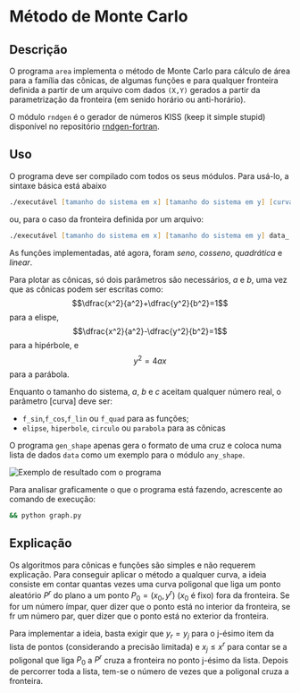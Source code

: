 # Método de Monte Carlo

## Descrição

O programa `area` implementa o método de Monte Carlo para cálculo de área para a família das cônicas, de algumas funções e para qualquer fronteira definida a partir de um arquivo com dados `(X,Y)` gerados a partir da parametrização da fronteira (em senido horário ou anti-horário).

O módulo `rndgen` é o gerador de números KISS (keep it simple stupid) disponível no repositório [rndgen-fortran](https://github.com/wcota/rndgen-fortran/).


## Uso

O programa deve ser compilado com todos os seus módulos. Para usá-lo, a sintaxe básica está abaixo
```zsh
./executável [tamanho do sistema em x] [tamanho do sistema em y] [curva] [parâmetro a] [parâmetro b] [parâmetro c]
```
ou, para o caso da fronteira definida por um arquivo:
```zsh
./executável [tamanho do sistema em x] [tamanho do sistema em y] data_ CAMINHO_PARA_ARQUIVO
```

As funções implementadas, até agora, foram *seno*, *cosseno*, *quadrática* e *linear*.

Para plotar as cônicas, só dois parâmetros são necessários, *a* e *b*, uma vez que as cônicas podem ser escritas como:
$$\dfrac{x^2}{a^2}+\dfrac{y^2}{b^2}=1$$
para a elispe,
$$\dfrac{x^2}{a^2}-\dfrac{y^2}{b^2}=1$$
para a hipérbole, e
$$y^2=4ax$$
para a parábola.

Enquanto o tamanho do sistema, *a*, *b* e *c* aceitam qualquer número real, o parâmetro [curva] deve ser:
* `f_sin`,`f_cos`,`f_lin` ou `f_quad` para as funções;
* `elipse`, `hiperbole`, `circulo` ou `parabola` para as cônicas

O programa `gen_shape` apenas gera o formato de uma cruz e coloca numa lista de dados `data` como um exemplo para o módulo `any_shape`.

![Exemplo de resultado com o programa](imagens/minha_imagem.png)

Para analisar graficamente o que o programa está fazendo, acrescente ao comando de execução:
```zsh
&& python graph.py
```

## Explicação

Os algoritmos para cônicas e funções são simples e não requerem explicação. Para conseguir aplicar o método a qualquer curva, a ideia consiste em contar quantas vezes uma curva poligonal que liga um ponto aleatório $P^r$ do plano a um ponto $P_0=(x_0,y^r)$ ($x_0$ é fixo) fora da fronteira. Se for um número ímpar, quer dizer que o ponto está no interior da fronteira, se fr um número par, quer dizer que o ponto está no exterior da fronteira.

Para implementar a ideia, basta exigir que $y_r=y_j$ para o j-ésimo item da lista de pontos (considerando a precisão limitada) e $x_j\leq x^r$ para contar se a poligonal que liga $P_0$ a $P^r$ cruza a fronteira no ponto j-ésimo da lista. Depois de percorrer toda a lista, tem-se o número de vezes que a poligonal cruza a fronteira.